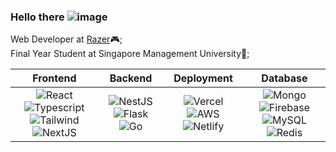 ### Hello there ![image](https://s6.ezgif.com/tmp/ezgif-6-63db88c8d2.gif)

Web Developer at [Razer](https://www.razer.com/)🎮;\
Final Year Student at Singapore Management University🏫;

| Frontend | Backend | Deployment | Database
| :---: | :----: | :------: | :-------: |
| ![React](https://img.shields.io/badge/React-20232A?style=for-the-badge&logo=react&logoColor=61DAFB) ![Typescript](https://img.shields.io/badge/TypeScript-007ACC?style=for-the-badge&logo=typescript&logoColor=white) ![Tailwind](https://img.shields.io/badge/Tailwind_CSS-38B2AC?style=for-the-badge&logo=tailwind-css&logoColor=white) ![NextJS](https://img.shields.io/badge/next%20js-000000?style=for-the-badge&logo=nextdotjs&logoColor=white) | ![NestJS](https://img.shields.io/badge/nestjs-E0234E?style=for-the-badge&logo=nestjs&logoColor=white) ![Flask](https://img.shields.io/badge/Flask-000000?style=for-the-badge&logo=flask&logoColor=white) ![Go](https://img.shields.io/badge/Go-00ADD8?style=for-the-badge&logo=go&logoColor=white) | ![Vercel](https://img.shields.io/badge/Vercel-000000?style=for-the-badge&logo=vercel&logoColor=white) ![AWS](https://img.shields.io/badge/Amazon_AWS-FF9900?style=for-the-badge&logo=amazonaws&logoColor=white) ![Netlify](https://img.shields.io/badge/Netlify-00C7B7?style=for-the-badge&logo=netlify&logoColor=white) | ![Mongo](https://img.shields.io/badge/MongoDB-4EA94B?style=for-the-badge&logo=mongodb&logoColor=white) ![Firebase](https://img.shields.io/badge/firebase-ffca28?style=for-the-badge&logo=firebase&logoColor=black) ![MySQL](https://img.shields.io/badge/MySQL-005C84?style=for-the-badge&logo=mysql&logoColor=white) ![Redis](https://img.shields.io/badge/redis-%23DD0031.svg?&style=for-the-badge&logo=redis&logoColor=white) |

